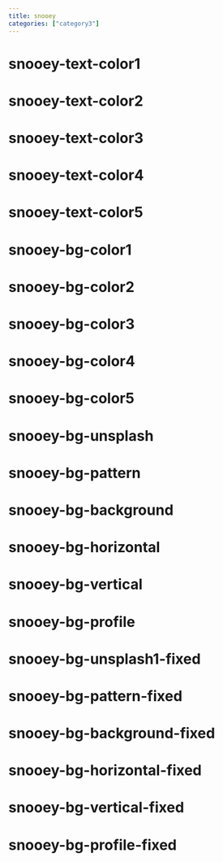 ```yaml
---
title: snooey
categories: ["category3"]
---
```

<!--v1.2.110 pages/includes/color.md-->
<div class = "p-2 snooey-text-color1 bg-light" ><h1>snooey-text-color1</h1></div>
<div class = "p-2 snooey-text-color2 bg-light" ><h1>snooey-text-color2</h1></div>
<div class = "p-2 snooey-text-color3 bg-light" ><h1>snooey-text-color3</h1></div>
<div class = "p-2 snooey-text-color4 bg-light" ><h1>snooey-text-color4</h1></div>
<div class = "p-2 snooey-text-color5 bg-light" ><h1>snooey-text-color5</h1></div>

<div class = "p-2 snooey-bg-color1" ><h1>snooey-bg-color1</h1></div>
<div class = "p-2 snooey-bg-color2" ><h1>snooey-bg-color2</h1></div>
<div class = "p-2 snooey-bg-color3" ><h1>snooey-bg-color3</h1></div>
<div class = "p-2 snooey-bg-color4" ><h1>snooey-bg-color4</h1></div>
<div class = "p-2 snooey-bg-color5" ><h1>snooey-bg-color5</h1></div>

<div class = "p-2 snooey-bg-unsplash" > <h1>snooey-bg-unsplash</h1></div>
<div class = "p-2 snooey-bg-pattern" > <h1>snooey-bg-pattern</h1></div>
<div class = "p-2 snooey-bg-background" > <h1>snooey-bg-background</h1></div>
<div class = "p-2 snooey-bg-horizontal" > <h1>snooey-bg-horizontal</h1></div>
<div class = "p-2 snooey-bg-vertical" > <h1>snooey-bg-vertical</h1></div>
<div class = "p-2 snooey-bg-profile" > <h1>snooey-bg-profile</h1></div>
<div class = "p-2 snooey-bg-unsplash-fixed" > <h1>snooey-bg-unsplash1-fixed</h1></div>
<div class = "p-2 snooey-bg-pattern-fixed " > <h1>snooey-bg-pattern-fixed</h1></div>
<div class = "p-2 snooey-bg-background-fixed" > <h1>snooey-bg-background-fixed</h1></div>
<div class = "p-2 snooey-bg-horizontal-fixed" > <h1>snooey-bg-horizontal-fixed</h1></div>
<div class = "p-2 snooey-bg-vertical-fixed " > <h1>snooey-bg-vertical-fixed</h1></div>
<div class = "p-2 snooey-bg-profile-fixed" > <h1>snooey-bg-profile-fixed</h1></div>
